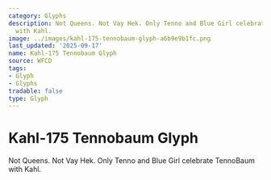 ```yaml
---
category: Glyphs
description: Not Queens. Not Vay Hek. Only Tenno and Blue Girl celebrate TennoBaum
  with Kahl.
image: ../images/kahl-175-tennobaum-glyph-a6b9e9b1fc.png
last_updated: '2025-09-17'
name: Kahl-175 Tennobaum Glyph
source: WFCD
tags:
- Glyph
- Glyphs
tradable: false
type: Glyph
---
```


# Kahl-175 Tennobaum Glyph

Not Queens. Not Vay Hek. Only Tenno and Blue Girl celebrate TennoBaum with Kahl.

